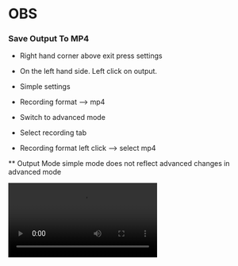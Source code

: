 # OBS

### Save Output To MP4

- Right hand corner above exit press settings
- On the left hand side. Left click on output.  
  
- Simple settings
- Recording format --> mp4  
  
- Switch to advanced mode
- Select recording tab
- Recording format left click --> select mp4  


** Output Mode simple mode does not reflect advanced changes in advanced mode

<video controls>
    <source src="./assets/save-output-as-MP4.mp4" type="video/mp4">
    Your browser does not support the video tag.
</video> 